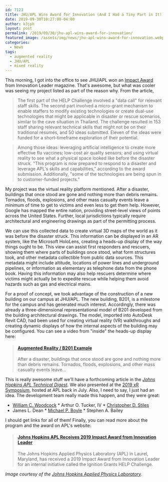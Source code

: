 ```yaml
---
id: 7123
title: JHU/APL Wins Award for Innovation (And I Had a Tiny Part in It!)
date: 2019-09-30T10:27:00-04:00
author: k3jph
layout: post
permalink: /2019/09/30/jhu-apl-wins-award-for-innovation/
featured_image: /assets/img/news/jhu-apl-wins-award-for-innovation.webp
categories:
  - News
tags:
  - augmented reality
  - JHU/APL
  - mixed reality
---
```

This morning, I got into the office to see JHU/APL won an [Impact
Award](https://www.innovationleader.com/1163.article) from Innovation
Leader magazine. That's awesome, but what was cooler was seeing my
project listed as part of the reason why. From the article,

> The first part of the HELP Challenge involved a "data call" for
relevant staff skills. The second part involved a micro-grant
mechanism to enable staffers to modify existing technologies or
create dual-use technologies that might be applicable in disaster
or rescue scenarios, similar to the cave situation in Thailand. The
challenge resulted in 153 staff sharing relevant technical skills
that might not be on their traditional résumés, and 50 ideas
submitted. Eleven of the ideas were funded for a short-timeframe
exploration of their potential.  

>Among those ideas: leveraging
artificial intelligence to create more effective flu vaccines;
low-cost air quality sensors; and using virtual reality to see what
a physical space looked like before the disaster struck. "This
program is now prepared to respond to a disaster and leverage APL's
skills and capabilities," according to the award submission.
Additionally, "some of the technologies are being spun in to
customer-funded projects."

My project was the virtual reality platform mentioned. After a
disaster, buildings that once stood are gone and nothing more than
debris remains. Tornados, floods, explosions, and other mass casualty
events leave a minimum of time to get to victims and even less to
get them help. However, Google has mapped the entire nation, providing
street-level views of points across the United States. Further,
local jurisdictions typically require architectural and engineering
drawings as part of the permitting process.

We can use this collected data to create virtual 3D maps of the
world as it was before the disaster struck. This information can
be displayed in an AR system, like the Microsoft HoloLens, creating
a heads-up display of the way things ought to be. This view can
assist first responders and rescuers, showing them where parts of
buildings once stood, what form structures took, and other metadata
collectible from public data sources. This metadata might include
altitude, locations of power lines and underground pipelines, or
information as elementary as telephone data from the phone book.
Having this information may also help rescuers determine where
victims might actually be to expedite rescue while helping them
avoid hazards such as gas and electrical mains.

For a proof of concept, we took advantage of the construction of a
new building on our campus at JHU/APL. The new building, B201, is
a milestone for the campus and has generated much interest.
Accordingly, there was already a three-dimensional representational
model of B201 developed from the building architectural drawings.
The model, imported into AutoDesk Revit CAD, had been used for
creating virtual reality (VR) walkthroughs and creating dynamic
displays of how the internal aspects of the building may be configured.
You can see a video from "inside" the heads-up display here:

<blockquote class="embedly-card" data-card-key="66f8489580e04fc4a88a724eb5058bb3" data-card-branding="0"><h4><a href="https://youtu.be/41avYFu4j3U">Augmented Reality / B201 Example</a></h4><p>After a disaster, buildings that once stood are gone and nothing more than debris remains. Tornados, floods, explosions, and other mass casualty events leave...</p></blockquote>
<script async src="//cdn.embedly.com/widgets/platform.js" charset="UTF-8"></script>

This is really awesome stuff we'll have a forthcoming article in
the _[Johns Hopkins APL Technical
Digest](https://www.jhuapl.edu/techdigest)_. We also presented at
the [2019 xR Symposium](https://www.jhuapl.edu/xR19/), hosted at
APL back in July. Also, I need to say, I just had an idea. The
development team really made this happen, and they were great:

*   [William C.
Woodcock](https://53beersontap.typepad.com/forward_maryland/) *
Arthur O. Tucker, IV *   [Christopher D.
Stiles](https://www.linkedin.com/in/christopher-stiles-684284114)
*   James L. Dean *   [Michael P.
Boyle](https://ep.jhu.edu/about-us/faculty-directory/54-michael-boyle) *
Stephen A. Bailey

I should get links for all of them! Finally, you can read more about
the program and the award on APL's website:

<blockquote class="embedly-card" data-card-key="66f8489580e04fc4a88a724eb5058bb3" data-card-type="article-full"><h4><a href="https://www.jhuapl.edu/PressRelease/190927">Johns Hopkins APL Receives 2019 Impact Award from Innovation Leader</a></h4><p>The Johns Hopkins Applied Physics Laboratory (APL) in Laurel, Maryland, has received a 2019 Impact Award from Innovation Leader for an internal initiative called the Ignition Grants HELP Challenge.</p></blockquote>
<script async src="//cdn.embedly.com/widgets/platform.js" charset="UTF-8"></script>

_Image courtesy of the [Johns Hopkins Applied Physics
Laboratory](https://www.jhuapl.edu/PressRelease/190927)._
